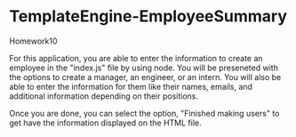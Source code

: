 # TemplateEngine-EmployeeSummary
Homework10

For this application, you are able to enter the information to create an employee in the "index.js" file by
using node. You will be preseneted with the options to create a manager, an engineer, or an intern. You will also
be able to enter the information for them like their names, emails, and additional information depending on their 
positions.

Once you are done, you can select the option, "Finished making users" to get have the information displayed on the 
HTML file.


